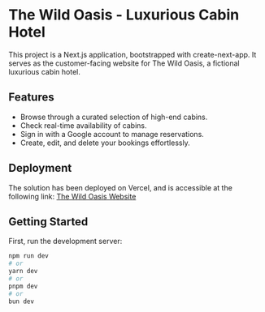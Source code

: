 # The Wild Oasis - Luxurious Cabin Hotel
This project is a Next.js application, bootstrapped with create-next-app.
It serves as the customer-facing website for The Wild Oasis, a fictional luxurious cabin hotel.

## Features
- Browse through a curated selection of high-end cabins.
- Check real-time availability of cabins.
- Sign in with a Google account to manage reservations.
- Create, edit, and delete your bookings effortlessly.
  
## Deployment
The solution has been deployed on Vercel, and is accessible at the following link: [The Wild Oasis Website](https://the-wild-oasis-customer-website-seven.vercel.app)

## Getting Started

First, run the development server:

```bash
npm run dev
# or
yarn dev
# or
pnpm dev
# or
bun dev
```

